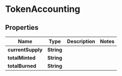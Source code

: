 

# TokenAccounting


## Properties

Name | Type | Description | Notes
------------ | ------------- | ------------- | -------------
**currentSupply** | **String** |  | 
**totalMinted** | **String** |  | 
**totalBurned** | **String** |  | 



